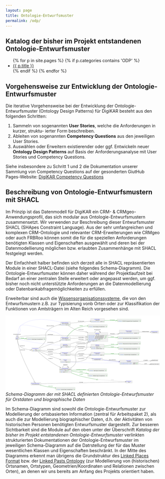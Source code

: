 ```yaml
---
layout: page
title: Ontologie-Entwurfsmuster
permalink: /odp/
---
```


## Katalog der bisher im Projekt entstandenen Ontologie-Entwurfsmuster

<ul>
{% for p in site.pages %}
   {% if p.categories contains 'ODP' %}
      <li><a href="/DigiKAR-Ontology-Design{{ p.url }}">{{ p.title }}</a></li>
   {% endif %}
{% endfor %}
</ul>

## Vorgehensweise zur Entwicklung der Ontologie-Entwurfsmuster

Die iterative Vorgehensweise bei der Entwicklung der Ontologie-Entwurfsmuster (Ontology Design Patterns) für DigiKAR besteht aus den folgenden Schritten:

1. Sammeln von sogenannten **User Stories**, welche die Anforderungen in kurzer, struktu-
ierter Form beschreiben.
2. Ableiten von sogenannten **Competency Questions** aus den jeweiligen User Stories.
3. Auswählen oder Erweitern existierender oder ggf. Entwickeln neuer **Ontology Design Patterns** auf Basis der Anforderungsanalyse mit User Stories und Competency Questions.

Siehe insbesondere zu Schritt 1 und 2 die Dokumentation unserer Sammlung von Competency Questions auf der gesonderten GiutHub Pages-Website: [DigiKAR Competency Questions](https://ieg-dhr.github.io/DigiKAR-Competency-Questions/)

## Beschreibung von Ontologie-Entwurfsmustern mit SHACL

Im Prinzip ist das Datenmodell für DigiKAR ein CRM- & CRMgeo-Anwendungsprofil, das sich modular aus Ontologie-Entwurfsmustern zusammensetzt. Wir verwenden zur Beschreibung dieser Entwurfsmuster SHACL (SHApes Constraint Language). Aus der sehr umfangreichen und komplexen CRM-Ontologie und relevanter CRM-Erweiterungen wie CRMgeo oder auch FRBRoo können somit die für die speziellen Anforderungen benötigten Klassen und Eigenschaften ausgewählt und deren bei der Datenmodellierung möglichen bzw. erlaubten Zusammenhänge mit SHACL festgelegt werden.

Der Einfachheit halber befinden sich derzeit alle in SHACL repräsentierten Module in einer SHACL-Datei (siehe folgendes Schema-Diagramm). Die Ontologie-Entwurfsmuster können daher während der Projektlaufzeit bei Bedarf an einer zentralen Stelle erweitert oder angepasst werden, um ggf. bisher noch nicht unterstützte Anforderungen an die Datenmodellierung oder Datenbankabfragemöglichkeiten zu erfüllen.

Erweiterbar sind auch die [Wissensorganisationssysteme](kos/), die von den Entwurfsmustern z.B. zur Typisierung vonb Orten oder zur Klassifikation der Funktionen von Amtsträgern im Alten Reich vorgesehen sind.

![Schema-Diagramm](/img/dmlo.svg)
*Schema-Diagramm der mit SHACL definierten Ontologie-Entwurfsmuster für Orstdaten und biographische Daten*

Im Schema-Diagramm sind sowohl die Ontologie-Entwurfsmuster zur Modellierung der ortsbasierten Information (zentral für Arbeitspaket 2), als auch die zur Modellierung biographischer Daten, d.h. der Aktivitäten von historischen Personen benötigten Entwurfsmuster dargestellt. Zur besseren Sichtbarkeit sind die Module auf den oben unter der Überschrift _Katalog der bisher im Projekt entstandenen Ontologie-Entwurfsmuster_ verlinkten strukturierten Dokumentationen der Ontologie-Entwurfsmuster im jeweiligen Schema-Diagramm auf die Datrstellung der für das Muster wesentlichen Klassen und Eigenschaften beschränkt. In der Mitte des Diagramms erkennt man übrigens die Grundstruktur des [Linked Places Format](https://github.com/LinkedPasts/linked-places-format) bzw. der [Linked Pasts Ontology](https://github.com/LinkedPasts/linked-pasts-ontology) (zur Modellierung von (historischen) Ortsnamen, Ortstypen, Geometrien/Koordinaten und Relationen zwischen Orten), an denen wir uns bereits am Anfang des Projekts orientiert haben.
